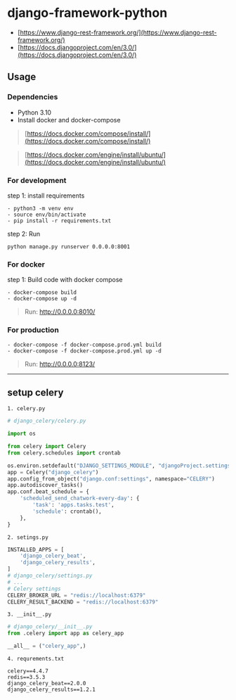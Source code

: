 # django-framework-python

- [https://www.django-rest-framework.org/](https://www.django-rest-framework.org/)
- [https://docs.djangoproject.com/en/3.0/](https://docs.djangoproject.com/en/3.0/)

## Usage

### Dependencies
- Python 3.10
- Install docker and docker-compose

> [https://docs.docker.com/compose/install/](https://docs.docker.com/compose/install/)

> [https://docs.docker.com/engine/install/ubuntu/](https://docs.docker.com/engine/install/ubuntu/)

### For development

step 1: install requirements

```
- python3 -m venv env
- source env/bin/activate 
- pip install -r requirements.txt 
```

step 2: Run

```
python manage.py runserver 0.0.0.0:8001
```

### For docker

step 1: Build code with docker compose

```
- docker-compose build
- docker-compose up -d
```

> Run: http://0.0.0.0:8010/

### For production

```
- docker-compose -f docker-compose.prod.yml build
- docker-compose -f docker-compose.prod.yml up -d
```

> Run: http://0.0.0.0:8123/

---

## setup celery

`1. celery.py`

```python
# django_celery/celery.py

import os

from celery import Celery
from celery.schedules import crontab

os.environ.setdefault("DJANGO_SETTINGS_MODULE", "djangoProject.settings")
app = Celery("django_celery")
app.config_from_object("django.conf:settings", namespace="CELERY")
app.autodiscover_tasks()
app.conf.beat_schedule = {
    'scheduled_send_chatwork-every-day': {
        'task': 'apps.tasks.test',
        'schedule': crontab(),
    },
}

```

`2. setings.py`

```python
INSTALLED_APPS = [
    'django_celery_beat',
    'django_celery_results',
]
# django_celery/settings.py
# ...
# Celery settings
CELERY_BROKER_URL = "redis://localhost:6379"
CELERY_RESULT_BACKEND = "redis://localhost:6379"
```

`3. __init__.py`

```python
# django_celery/__init__.py
from .celery import app as celery_app

__all__ = ("celery_app",)
```

`4. requrements.txt`

```text
celery==4.4.7
redis==3.5.3
django_celery_beat==2.0.0
django_celery_results==1.2.1
```
